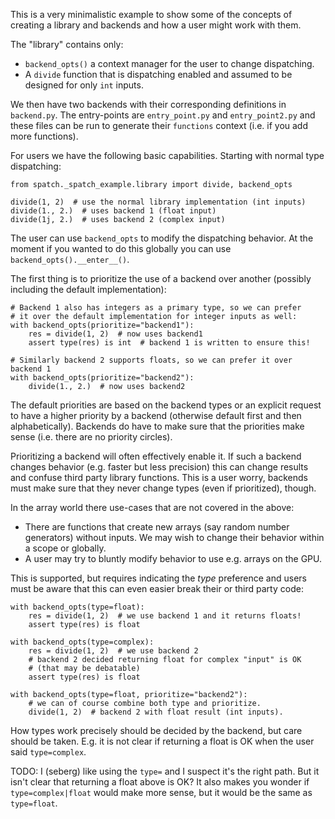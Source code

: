 This is a very minimalistic example to show some of the concepts of
creating a library and backends and how a user might work with them.

The "library" contains only:
* `backend_opts()` a context manager for the user to change dispatching.
* A `divide` function that is dispatching enabled and assumed to be
  designed for only `int` inputs.

We then have two backends with their corresponding definitions in `backend.py`.
The entry-points are `entry_point.py` and `entry_point2.py` and these files
can be run to generate their `functions` context (i.e. if you add more functions).

For users we have the following basic capabilities.  Starting with normal
type dispatching:
```
from spatch._spatch_example.library import divide, backend_opts

divide(1, 2)  # use the normal library implementation (int inputs)
divide(1., 2.)  # uses backend 1 (float input)
divide(1j, 2.)  # uses backend 2 (complex input)
```

The user can use `backend_opts` to modify the dispatching behavior.  At the moment
if you wanted to do this globally you can use `backend_opts().__enter__()`.

The first thing is to prioritize the use of a backend over another (possibly
including the default implementation):
```
# Backend 1 also has integers as a primary type, so we can prefer
# it over the default implementation for integer inputs as well:
with backend_opts(prioritize="backend1"):
    res = divide(1, 2)  # now uses backend1
    assert type(res) is int  # backend 1 is written to ensure this!

# Similarly backend 2 supports floats, so we can prefer it over backend 1
with backend_opts(prioritize="backend2"):
    divide(1., 2.)  # now uses backend2
```
The default priorities are based on the backend types or an explicit request to have
a higher priority by a backend (otherwise default first and then alphabetically).
Backends do have to make sure that the priorities make sense (i.e. there are no
priority circles).

Prioritizing a backend will often effectively enable it.  If such a backend changes
behavior (e.g. faster but less precision) this can change results and confuse third
party library functions.
This is a user worry, backends must make sure that they never change types (even if
prioritized), though.

In the array world there use-cases that are not covered in the above:
* There are functions that create new arrays (say random number generators)
  without inputs.  We may wish to change their behavior within a scope or
  globally.
* A user may try to bluntly modify behavior to use e.g. arrays on the GPU.

This is supported, but requires indicating the _type_ preference and users
must be aware that this can even easier break their or third party code:
```
with backend_opts(type=float):
    res = divide(1, 2)  # we use backend 1 and it returns floats!
    assert type(res) is float

with backend_opts(type=complex):
    res = divide(1, 2)  # we use backend 2
    # backend 2 decided returning float for complex "input" is OK
    # (that may be debatable)
    assert type(res) is float

with backend_opts(type=float, prioritize="backend2"):
    # we can of course combine both type and prioritize.
    divide(1, 2)  # backend 2 with float result (int inputs).
```
How types work precisely should be decided by the backend, but care should be taken.
E.g. it is not clear if returning a float is OK when the user said `type=complex`.

TODO: I (seberg) like using the `type=` and I suspect it's the right path.  But it
isn't clear that returning a float above is OK?  It also makes you wonder if
`type=complex|float` would make more sense, but it would be the same as `type=float`.
